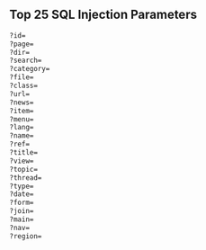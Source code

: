 ## Top 25 SQL Injection Parameters

```bash
?id=
?page=
?dir=
?search=
?category=
?file=
?class=
?url=
?news=
?item=
?menu=
?lang=
?name=
?ref=
?title=
?view=
?topic=
?thread=
?type=
?date=
?form=
?join=
?main=
?nav=
?region=
```
